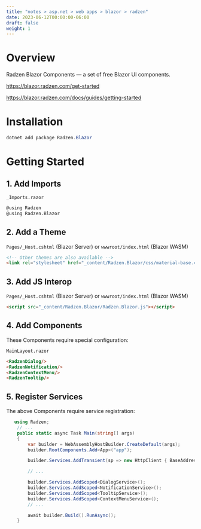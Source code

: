 ```yaml
---
title: "notes > asp.net > web apps > blazor > radzen"
date: 2023-06-12T00:00:00-06:00
draft: false
weight: 1
---
```


# Overview
Radzen Blazor Components — a set of free Blazor UI components.

https://blazor.radzen.com/get-started  

https://blazor.radzen.com/docs/guides/getting-started  

# Installation
```powershell
dotnet add package Radzen.Blazor
```

# Getting Started
## 1. Add Imports
`_Imports.razor`
```html
@using Radzen
@using Radzen.Blazor
```

## 2. Add a Theme
`Pages/_Host.cshtml` (Blazor Server) or `wwwroot/index.html` (Blazor WASM)
```html
<!-- Other themes are also available -->
<link rel="stylesheet" href="_content/Radzen.Blazor/css/material-base.css">
```

## 3. Add JS Interop
`Pages/_Host.cshtml` (Blazor Server) or `wwwroot/index.html` (Blazor WASM)
```html
<script src="_content/Radzen.Blazor/Radzen.Blazor.js"></script>
```

## 4. Add Components
These Components require special configuration:  

`MainLayout.razor`
```html
<RadzenDialog/>
<RadzenNotification/>
<RadzenContextMenu/>
<RadzenTooltip/>
```

## 5. Register Services
The above Components require service registration:  

```cs
   using Radzen;
    // ...
    public static async Task Main(string[] args)
    {
        var builder = WebAssemblyHostBuilder.CreateDefault(args);
        builder.RootComponents.Add<App>("app");

        builder.Services.AddTransient(sp => new HttpClient { BaseAddress = new Uri(builder.HostEnvironment.BaseAddress) });

        // ...

        builder.Services.AddScoped<DialogService>();
        builder.Services.AddScoped<NotificationService>();
        builder.Services.AddScoped<TooltipService>();
        builder.Services.AddScoped<ContextMenuService>();
        // ...

        await builder.Build().RunAsync();
    }
```
